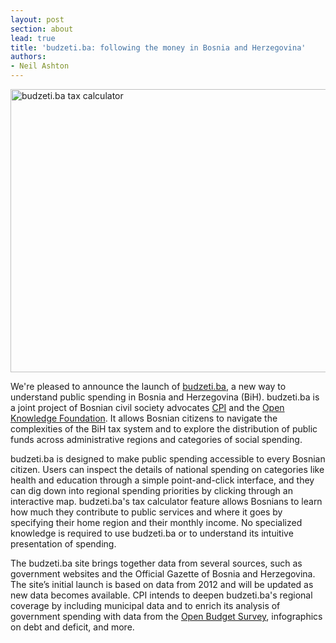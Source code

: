```yaml
---
layout: post
section: about
lead: true
title: 'budzeti.ba: following the money in Bosnia and Herzegovina'
authors:
- Neil Ashton
---
```

<img src="http://0.0.0.0:8080/wp-content/uploads/2013/10/budzetiba.png" alt="budzeti.ba tax calculator" width="600" height="453" class="alignnone size-full wp-image-1652" /><!--magazine.image = http://0.0.0.0:8080/wp-content/uploads/2013/10/budzetiba.png -->

We're pleased to announce the launch of [budzeti.ba](http://budzeti.ba), a new way to understand public spending in Bosnia and Herzegovina (BiH). budzeti.ba is a joint project of Bosnian civil society advocates [CPI](http://cpi.ba) and the [Open Knowledge Foundation](http://okfn.org). It allows Bosnian citizens to navigate the complexities of the BiH tax system and to explore the distribution of public funds across administrative regions and categories of social spending.

budzeti.ba is designed to make public spending accessible to every Bosnian citizen. Users can inspect the details of national spending on categories like health and education through a simple point-and-click interface, and they can dig down into regional spending priorities by clicking through an interactive map. budzeti.ba's tax calculator feature allows Bosnians to learn how much they contribute to public services and where it goes by specifying their home region and their monthly income. No specialized knowledge is required to use budzeti.ba or to understand its intuitive presentation of spending.

The budzeti.ba site brings together data from several sources, such as government websites and the Official Gazette of Bosnia and Herzegovina. The site’s initial launch is based on data from 2012 and will be updated as new data becomes available. CPI intends to deepen budzeti.ba's regional coverage by including municipal data and to enrich its analysis of government spending with data from the [Open Budget Survey](http://internationalbudget.org/what-we-do/open-budget-survey/), infographics on debt and deficit, and more.

